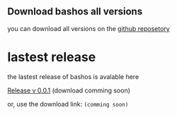 ## Download bashos all versions

you can download all versions on the [github reposetory](https://github.com/emeraldDev48/)

# lastest release

the lastest release of bashos is avalable here

[Release v 0.0.1]() (download comming soon)

or, use the download link:
```(comming soon)```
